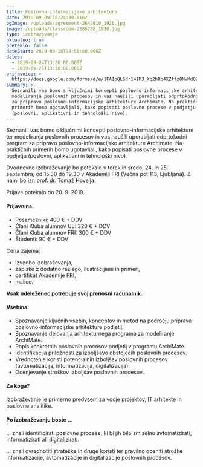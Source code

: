 ```yaml
---
title: Poslovno-informacijske arhitekture
date: 2019-09-09T18:24:39.816Z
bgImage: /uploads/agreement-2642610_1920.jpg
image: /uploads/classroom-2386288_1920.jpg
type: izobrazevanje
aktualno: true
preteklo: false
dateStart: 2019-09-10T08:50:00.000Z
dates:
  - 2019-09-24T13:30:00.000Z
  - 2019-09-25T13:30:00.000Z
prijavnica: >-
  https://docs.google.com/forms/d/e/1FAIpQLSdr14IM3_Xq2hRb4XZffz8MvMdQZBxkp15zXPGWEU8tsX6RbA/viewform?usp=sf_link
summary: >-
  Seznanili vas bomo s ključnimi koncepti poslovno-informacijske arhitekture ter
  modeliranja poslovnih procesov in vas naučili uporabljati odprtokodni program
  za pripravo poslovno-informacijske arhitekture Archimate. Na praktičnih
  primerih bomo ugotavljali, kako popisati poslovne procese v podjetju
  (poslovni, aplikativni in tehnološki nivo).
---
```

Seznanili vas bomo s ključnimi koncepti poslovno-informacijske arhitekture ter modeliranja poslovnih procesov in vas naučili uporabljati odprtokodni program za pripravo poslovno-informacijske arhitekture Archimate. Na praktičnih primerih bomo ugotavljali, kako popisati poslovne procese v podjetju (poslovni, aplikativni in tehnološki nivo).

Dvodnevno izobraževanje bo potekalo v torek in sredo, 24. in 25. septembra, od 15.30 do 19.30 v Akademiji FRI (Večna pot 113, Ljubljana). Z nami bo [izr. prof. dr. Tomaž Hovelja](https://akademijafri.si/izvajalci/toma%C5%BE-hovelja/).

Prijave potekajo do 20. 9. 2019.

#### Prijavnina: 

* Posamezniki: 400 € + DDV
* Člani Kluba alumnov UL: 320 € + DDV
* Člani Kluba alumnov FRI: 300 € + DDV
* Študenti: 90 € + DDV

Cena zajema:

* izvedbo izobraževanja,
* zapiske z dodatno razlago, ilustracijami in primeri,
* certifikat Akademije FRI,
* malico.

**Vsak udeleženec potrebuje svoj prenosni računalnik.**

#### Vsebina:

* Spoznavanje ključnih vsebin, konceptov in metod na področju priprave poslovno-informacijske arhitekture podjetij.
* Spoznavanje delovanja arhitekturnega programa za modeliranje ArchiMate.
* Popis konkretnih poslovnih procesov podjetij v programu ArchiMate.
* Identifikacija priložnosti za izboljšavo obstoječih poslovnih procesov.
* Vrednotenje koristi potencialnih izboljšav poslovnih procesov (avtomatizacija, informatizacija, digitalizacija).
* Ocenjevanje stroškov izboljšav poslovnih procesov.

#### Za koga?

Izobraževanje je primerno predvsem za vodje projektov, IT arhitekte in poslovne analitike.

#### Po izobraževanju boste …

… znali identificirati poslovne procese, ki bi jih bilo smiselno avtomatizirati, informatizirati ali digitalizirati.

… znali ovrednotiti strateške in druge koristi ter pravilno oceniti stroške informatizacije, avtomatizacije in digitalizacije poslovnih procesov.
